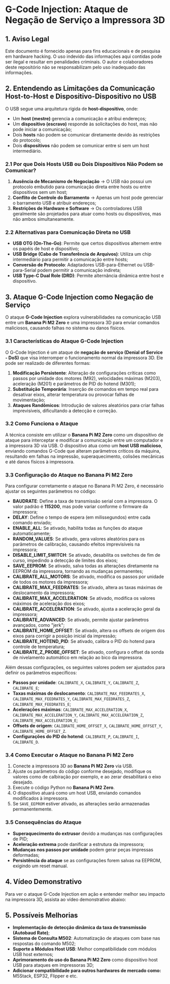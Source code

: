 # G-Code Injection: Ataque de Negação de Serviço a Impressora 3D

## 1. Aviso Legal
Este documento é fornecido apenas para fins educacionais e de pesquisa em hardware hacking. O uso indevido das informações aqui contidas pode ser ilegal e resultar em penalidades criminais. O autor e colaboradores deste repositório não se responsabilizam pelo uso inadequado das informações.

## 2. Entendendo as Limitações da Comunicação Host-to-Host e Dispositivo-Dispositivo no USB
O USB segue uma arquitetura rígida de **host-dispositivo**, onde:
- Um **host (mestre)** gerencia a comunicação e atribui endereços;
- Um **dispositivo (escravo)** responde às solicitações do host, mas não pode iniciar a comunicação;
- Dois **hosts** não podem se comunicar diretamente devido às restrições do protocolo;
- Dois **dispositivos** não podem se comunicar entre si sem um host intermediário.

### 2.1 Por que Dois Hosts USB ou Dois Dispositivos Não Podem se Comunicar?
1. **Ausência de Mecanismo de Negociação** → O USB não possui um protocolo embutido para comunicação direta entre hosts ou entre dispositivos sem um host;
2. **Conflito de Controle do Barramento** → Apenas um host pode gerenciar o barramento USB e atribuir endereços;
3. **Restrições de Hardware e Software** → Os controladores USB geralmente são projetados para atuar como hosts ou dispositivos, mas não ambos simultaneamente.

### 2.2 Alternativas para Comunicação Direta no USB
- **USB OTG (On-The-Go)**: Permite que certos dispositivos alternem entre os papéis de host e dispositivo;
- **USB Bridge (Cabo de Transferência de Arquivos)**: Utiliza um chip intermediário para permitir a comunicação entre hosts;
- **Conversão de Protocolo**: Adaptadores USB-para-Ethernet ou USB-para-Serial podem permitir a comunicação indireta;
- **USB Type-C Dual Role (DRD)**: Permite alternância dinâmica entre host e dispositivo.

## 3. Ataque G-Code Injection como Negação de Serviço
O ataque **G-Code Injection** explora vulnerabilidades na comunicação USB entre um **Banana Pi M2 Zero** e uma impressora 3D para enviar comandos maliciosos, causando falhas no sistema ou danos físicos.

### 3.1 Características do Ataque G-Code Injection
O G-Code Injection é um ataque de **negação de serviço (Denial of Service - DoS)** que visa interromper o funcionamento normal da impressora 3D. Ele pode ser realizado de diferentes formas:
1. **Modificação Persistente**: Alteração de configurações críticas como passos por unidade dos motores (M92), velocidades máximas (M203), aceleração (M201) e parâmetros de PID do hotend (M301);
2. **Substituição Temporária**: Inserção de comandos em tempo real para desativar eixos, alterar temperatura ou provocar falhas de movimentação;
3. **Ataques Randômicos**: Introdução de valores aleatórios para criar falhas imprevisíveis, dificultando a detecção e correção.

### 3.2 Como Funciona o Ataque
A técnica consiste em utilizar o **Banana Pi M2 Zero** como um dispositivo de ataque para interceptar e modificar a comunicação entre um computador e a impressora 3D via USB. O dispositivo atua como um **host USB malicioso**, enviando comandos G-Code que alteram parâmetros críticos da máquina, resultando em falhas na impressão, superaquecimento, colisões mecânicas e até danos físicos à impressora.

### 3.3 Configuração do Ataque no Banana Pi M2 Zero
Para configurar corretamente o ataque no Banana Pi M2 Zero, é necessário ajustar os seguintes parâmetros no código:
- **BAUDRATE**: Define a taxa de transmissão serial com a impressora. O valor padrão é **115200**, mas pode variar conforme o firmware da impressora;
- **DELAY**: Define o tempo de espera (em milissegundos) entre cada comando enviado;
- **ENABLE_ALL**: Se ativado, habilita todas as funções do ataque automaticamente;
- **RANDOM_VALUES**: Se ativado, gera valores aleatórios para os parâmetros de calibração, causando efeitos imprevisíveis na impressora;
- **DISABLE_LIMIT_SWITCH**: Se ativado, desabilita os switches de fim de curso, impedindo a detecção de limites dos eixos;
- **SAVE_EEPROM**: Se ativado, salva todas as alterações diretamente na EEPROM da impressora, tornando as mudanças permanentes;
- **CALIBRATE_ALL_MOTORS**: Se ativado, modifica os passos por unidade de todos os motores da impressora;
- **CALIBRATE_MAX_FEEDRATES**: Se ativado, altera as taxas máximas de deslocamento da impressora;
- **CALIBRATE_MAX_ACCELERATION**: Se ativado, modifica os valores máximos de aceleração dos eixos;
- **CALIBRATE_ACCELERATION**: Se ativado, ajusta a aceleração geral da impressora;
- **CALIBRATE_ADVANCED**: Se ativado, permite ajustar parâmetros avançados, como "jerk";
- **CALIBRATE_HOME_OFFSET**: Se ativado, altera os offsets de origem dos eixos para corrigir a posição inicial da impressão;
- **CALIBRATE_HOTEND_PID**: Se ativado, calibra o PID do hotend para controle de temperatura;
- **CALIBRATE_Z_PROBE_OFFSET**: Se ativado, configura o offset da sonda de nivelamento automático em relação ao bico da impressora.

Além dessas configurações, os seguintes valores podem ser ajustados para definir os parâmetros específicos:
- **Passos por unidade**: `CALIBRATE_X`, `CALIBRATE_Y`, `CALIBRATE_Z`, `CALIBRATE_E`;
- **Taxas máximas de deslocamento**: `CALIBRATE_MAX_FEEDRATES_X`, `CALIBRATE_MAX_FEEDRATES_Y`, `CALIBRATE_MAX_FEEDRATES_Z`, `CALIBRATE_MAX_FEEDRATES_E`;
- **Acelerações máximas**: `CALIBRATE_MAX_ACCELERATION_X`, `CALIBRATE_MAX_ACCELERATION_Y`, `CALIBRATE_MAX_ACCELERATION_Z`, `CALIBRATE_MAX_ACCELERATION_E`;
- **Offsets de origem**: `CALIBRATE_HOME_OFFSET_X`, `CALIBRATE_HOME_OFFSET_Y`, `CALIBRATE_HOME_OFFSET_Z`.
- **Configurações do PID do hotend**: `CALIBRATE_P`, `CALIBRATE_I`, `CALIBRATE_D`.

### 3.4 Como Executar o Ataque no Banana Pi M2 Zero
1. Conecte a impressora 3D ao **Banana Pi M2 Zero** via USB.
2. Ajuste os parâmetros do código conforme desejado, modifique os valores como de calbiração por exemplo, e ao zerar desabilitará o eixo desejado.
3. Execute o código Python no **Banana Pi M2 Zero**.
4. O dispositivo atuará como um host USB, enviando comandos modificados à impressora.
5. Se `SAVE_EEPROM` estiver ativado, as alterações serão armazenadas permanentemente.

### 3.5 Consequências do Ataque
- **Superaquecimento do extrusor** devido a mudanças nas configurações de PID;
- **Aceleração extrema** pode danificar a estrutura da impressora;
- **Mudanças nos passos por unidade** podem gerar peças impressas deformadas;
- **Persistência do ataque** se as configurações forem salvas na EEPROM, exigindo um reset manual.

## 4. Vídeo Demonstrativo
Para ver o ataque G-Code Injection em ação e entender melhor seu impacto na impressora 3D, assista ao vídeo demonstrativo abaixo:


## 5. Possíveis Melhorias
- **Implementação de detecção dinâmica da taxa de transmissão (Autobaud Rate)**;
- **Sistema de Consulta M502**: Automatização de ataques com base nas respostas do comando M502;
- **Suporte a Módulos Host USB**: Melhor compatibilidade com módulos USB host externos;
- **Aprimoramento do uso do Banana Pi M2 Zero** como dispositivo host USB para ataques em impressoras 3D;
- **Adicionar compatibilidade para outros hardwares de mercado como:** M5Stack, ESP32, Flipper e etc. 

